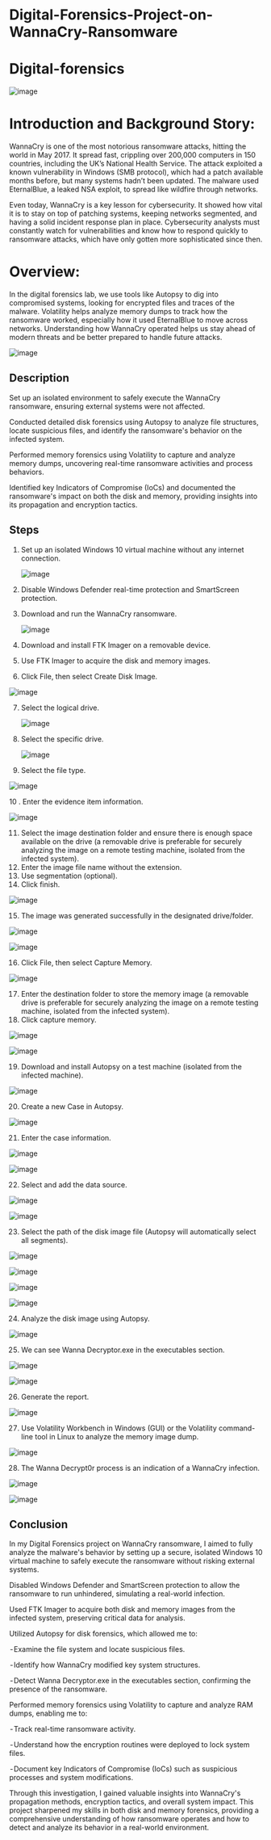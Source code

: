 # Digital-Forensics-Project-on-WannaCry-Ransomware

# Digital-forensics

![image](https://github.com/user-attachments/assets/293d9c05-aace-4d09-ac78-b2d31a0b08e8)

# Introduction and Background Story:

WannaCry is one of the most notorious ransomware attacks, hitting the world in May 2017. It spread fast, crippling over 200,000 computers in 150 countries, including the UK’s National Health Service. The attack exploited a known vulnerability in Windows (SMB protocol), which had a patch available months before, but many systems hadn’t been updated. The malware used EternalBlue, a leaked NSA exploit, to spread like wildfire through networks.

Even today, WannaCry is a key lesson for cybersecurity. It showed how vital it is to stay on top of patching systems, keeping networks segmented, and having a solid incident response plan in place. Cybersecurity analysts must constantly watch for vulnerabilities and know how to respond quickly to ransomware attacks, which have only gotten more sophisticated since then.

# Overview:

In the digital forensics lab, we use tools like Autopsy to dig into compromised systems, looking for encrypted files and traces of the malware. Volatility helps analyze memory dumps to track how the ransomware worked, especially how it used EternalBlue to move across networks. Understanding how WannaCry operated helps us stay ahead of modern threats and be better prepared to handle future attacks.


![image](https://github.com/user-attachments/assets/f87b38f6-2d02-468d-b767-f886d786cb1d)

## Description
Set up an isolated environment to safely execute the WannaCry ransomware, ensuring external systems were not affected.

Conducted detailed disk forensics using Autopsy to analyze file structures, locate suspicious files, and identify the ransomware's behavior on the infected system.

Performed memory forensics using Volatility to capture and analyze memory dumps, uncovering real-time ransomware activities and process behaviors.

Identified key Indicators of Compromise (IoCs) and documented the ransomware's impact on both the disk and memory, providing insights into its propagation and encryption tactics.

## Steps
1. Set up an isolated Windows 10 virtual machine without any internet connection.

   ![image](https://github.com/George-1100/Digital-forensics/assets/76154087/2b365fb7-9af3-4f68-bf48-7a147943ca7a)

2. Disable Windows Defender real-time protection and SmartScreen protection.
3. Download and run the WannaCry ransomware.

   ![image](https://github.com/George-1100/Digital-forensics/assets/76154087/0fdbf265-910c-4dad-b3ea-4403b51757f4)

4. Download and install FTK Imager on a removable device.
5. Use FTK Imager to acquire the disk and memory images.
6. Click File, then select Create Disk Image.
   
  ![image](https://github.com/George-1100/Digital-forensics/assets/76154087/0ec53541-d60e-4f39-99e3-bc5831c56c94)


7. Select the logical drive.
   
   ![image](https://github.com/George-1100/Digital-forensics/assets/76154087/08bbd237-a37a-4bbc-a289-fd90c0f8d3fe)

8. Select the specific drive.
   
   ![image](https://github.com/George-1100/Digital-forensics/assets/76154087/fb35ae58-775f-4f77-90a6-44b29a134753)

9. Select the file type.

  ![image](https://github.com/George-1100/Digital-forensics/assets/76154087/803a345a-76b1-43a3-8997-0f3be4fa3ba8)

10 . Enter the evidence item information.

  ![image](https://github.com/user-attachments/assets/e30546ad-3421-47ca-86d9-1c3e72fd3ee3)

11. Select the image destination folder and ensure there is enough space available on the drive (a removable drive is preferable for securely analyzing the image on a remote testing machine, isolated from the infected system).
12. Enter the image file name without the extension.
13. Use segmentation (optional).
14. Click finish.

  ![image](https://github.com/George-1100/Digital-forensics/assets/76154087/017c0783-4aaf-46e6-9357-73ec53e06957)

15. The image was generated successfully in the designated drive/folder.
  
   ![image](https://github.com/George-1100/Digital-forensics/assets/76154087/be3e08ac-8e5d-4810-adfd-a7d00d22f6d2)

  ![image](https://github.com/George-1100/Digital-forensics/assets/76154087/9323f36f-46fa-4639-bf1d-7b2622ae6094)

16. Click File, then select Capture Memory.

  ![image](https://github.com/George-1100/Digital-forensics/assets/76154087/37f600cd-d8be-4e27-907c-487273fddbf3)

17.  Enter the destination folder to store the memory image (a removable drive is preferable for securely analyzing the image on a remote testing machine, isolated from the infected system).
18.  Click capture memory.
     
  ![image](https://github.com/George-1100/Digital-forensics/assets/76154087/fec21965-899e-4e46-826c-b48aeb6ce70f)

  ![image](https://github.com/George-1100/Digital-forensics/assets/76154087/b8b4dde0-eb0f-4c70-85df-cf9c9f1059dd)
  
19. Download and install Autopsy on a test machine (isolated from the infected machine).

![image](https://github.com/George-1100/Digital-forensics/assets/76154087/668084a1-84e6-4578-b7c3-81345814cd4d)

20. Create a new Case in Autopsy.

   ![image](https://github.com/George-1100/Digital-forensics/assets/76154087/6f11cc33-be9d-4a23-9739-483876d62a51)

 21. Enter the case information.
   
   ![image](https://github.com/George-1100/Digital-forensics/assets/76154087/63e1083c-851d-44c0-bb4d-6c2067acf12f)

   ![image](https://github.com/user-attachments/assets/af70206b-7c2c-493d-a2fa-9839abc4e800)

22. Select and add the data source.
    
   ![image](https://github.com/George-1100/Digital-forensics/assets/76154087/bbc2eee2-3714-410a-a951-a7395a172598)

   ![image](https://github.com/George-1100/Digital-forensics/assets/76154087/94680ea4-8101-46ae-8296-b3e260fff446)

23. Select the path of the disk image file (Autopsy will automatically select all segments).
    
   ![image](https://github.com/George-1100/Digital-forensics/assets/76154087/595d042a-1b20-48d4-a1fc-4fb0df413a66)
   
   ![image](https://github.com/George-1100/Digital-forensics/assets/76154087/53dce4d4-800c-47f0-93da-3c5d41d036aa)

   ![image](https://github.com/George-1100/Digital-forensics/assets/76154087/2a465fb1-fc26-4fae-aa4a-8333a1093ce7)

   ![image](https://github.com/George-1100/Digital-forensics/assets/76154087/6f963ecf-5802-4fab-96b2-ce078e0aa48c)


  24. Analyze the disk image using Autopsy.
   
  ![image](https://github.com/George-1100/Digital-forensics/assets/76154087/596e4f85-74ff-44b6-95fb-8997da828975)

  25. We can see Wanna Decryptor.exe in the executables section.

  ![image](https://github.com/George-1100/Digital-forensics/assets/76154087/5eb94997-5e1e-4bdc-92e3-e409913a904a)

  ![image](https://github.com/George-1100/Digital-forensics/assets/76154087/f9af16eb-b0da-4934-bfcd-d58837a42ef8)


26. Generate the report.

  ![image](https://github.com/user-attachments/assets/1388c01d-8cbb-491a-8933-cf8e6a400eca)


27. Use Volatility Workbench in Windows (GUI) or the Volatility command-line tool in Linux to analyze the memory image dump.

 ![image](https://github.com/George-1100/Digital-forensics/assets/76154087/98eb16e8-d1d0-4d65-b908-24dba318474f)

 28. The Wanna Decrypt0r process is an indication of a WannaCry infection.

![image](https://github.com/George-1100/Digital-forensics/assets/76154087/61411f49-22d1-4e3d-8925-946a43c600b2)

![image](https://github.com/George-1100/Digital-forensics/assets/76154087/695e9819-64bc-48a3-b4a0-bae8c9db161c)

## Conclusion

In my Digital Forensics project on WannaCry ransomware, I aimed to fully analyze the malware's behavior by setting up a secure, isolated Windows 10 virtual machine to safely execute the ransomware without risking external systems.

Disabled Windows Defender and SmartScreen protection to allow the ransomware to run unhindered, simulating a real-world infection.

Used FTK Imager to acquire both disk and memory images from the infected system, preserving critical data for analysis.

Utilized Autopsy for disk forensics, which allowed me to:

 - Examine the file system and locate suspicious files.
 
 - Identify how WannaCry modified key system structures.
 
 - Detect Wanna Decryptor.exe in the executables section, confirming the presence of the ransomware.
 
Performed memory forensics using Volatility to capture and analyze RAM dumps, enabling me to:

 - Track real-time ransomware activity.
 
 - Understand how the encryption routines were deployed to lock system files.
 
 - Document key Indicators of Compromise (IoCs) such as suspicious processes and system modifications.
 
Through this investigation, I gained valuable insights into WannaCry's propagation methods, encryption tactics, and overall system impact. This project sharpened my skills in both disk and memory forensics, providing a comprehensive understanding of how ransomware operates and how to detect and analyze its behavior in a real-world environment.
